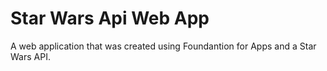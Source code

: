Star Wars Api Web App
===============

A web application that was created using Foundantion for Apps and a Star Wars API.
